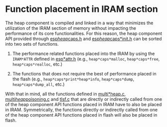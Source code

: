 # Function placement in IRAM section

The heap component is compiled and linked in a way that minimizes the utilization of the IRAM section of memory without impacting the performance of its core functionalities. For this reason, the heap component API provided through [esp*heap*caps.h](./include/esp*heap*caps.h) and [esp*heap*caps*init.h](./include/esp*heap*caps*init.h) can be sorted into two sets of functions.

1. The performance related functions placed into the IRAM by using the `IRAM*ATTR` defined in [esp*attr.h](./../../components/esp*common/include/esp*attr.h) (e.g., `heap*caps*malloc`, `heap*caps*free`, `heap*caps*realloc`, etc.)

2. The functions that does not require the best of performance placed in the flash (e.g., `heap*caps*print*heap*info`, `heap*caps*dump`, `heap*caps*dump_all`, etc.)

With that in  mind, all the functions defined in [multi*heap.c](./multi*heap.c), [multi*heap*poisoning.c](./multi*heap*poisoning.c) and [tlsf.c](./tlsf/tlsf.c) that are directly or indirectly called from one of the heap component API functions placed in IRAM have to also be placed in IRAM. Symmetrically, the functions directly or indirectly called from one of the heap component API functions placed in flash will also be placed in flash.